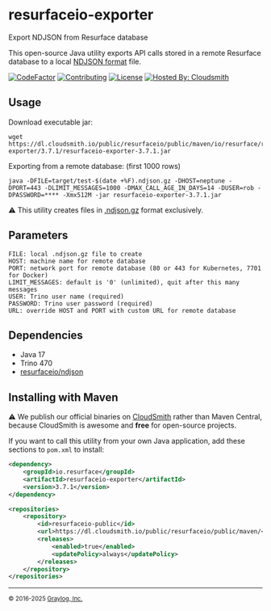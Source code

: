 # resurfaceio-exporter
Export NDJSON from Resurface database

This open-source Java utility exports API calls stored
in a remote Resurface database to a local [NDJSON format](https://resurface.io/json.html) file.

[![CodeFactor](https://www.codefactor.io/repository/github/resurfaceio/exporter/badge)](https://www.codefactor.io/repository/github/resurfaceio/exporter)
[![Contributing](https://img.shields.io/badge/contributions-welcome-green.svg)](https://github.com/resurfaceio/exporter/blob/v3.7.x/CONTRIBUTING.md)
[![License](https://img.shields.io/github/license/resurfaceio/exporter)](https://github.com/resurfaceio/exporter/blob/v3.7.x/LICENSE)
[![Hosted By: Cloudsmith](https://img.shields.io/badge/OSS%20hosting%20by-cloudsmith-blue?logo=cloudsmith&style=flat-square)](https://cloudsmith.io/~resurfaceio/repos/public/packages/)

## Usage

Download executable jar:
```
wget https://dl.cloudsmith.io/public/resurfaceio/public/maven/io/resurface/resurfaceio-exporter/3.7.1/resurfaceio-exporter-3.7.1.jar
```

Exporting from a remote database: (first 1000 rows)
```
java -DFILE=target/test-$(date +%F).ndjson.gz -DHOST=neptune -DPORT=443 -DLIMIT_MESSAGES=1000 -DMAX_CALL_AGE_IN_DAYS=14 -DUSER=rob -DPASSWORD=**** -Xmx512M -jar resurfaceio-exporter-3.7.1.jar
```

⚠️ This utility creates files in [.ndjson.gz](https://github.com/resurfaceio/ndjson) format exclusively.

## Parameters

```
FILE: local .ndjson.gz file to create
HOST: machine name for remote database
PORT: network port for remote database (80 or 443 for Kubernetes, 7701 for Docker)
LIMIT_MESSAGES: default is '0' (unlimited), quit after this many messages
USER: Trino user name (required)
PASSWORD: Trino user password (required)
URL: override HOST and PORT with custom URL for remote database
```

## Dependencies

* Java 17
* Trino 470
* [resurfaceio/ndjson](https://github.com/resurfaceio/ndjson)

## Installing with Maven

⚠️ We publish our official binaries on [CloudSmith](https://cloudsmith.io/~resurfaceio/repos/public/packages/) rather than Maven Central,
because CloudSmith is awesome and **free** for open-source projects.

If you want to call this utility from your own Java application, add these sections to `pom.xml` to install:

```xml
<dependency>
    <groupId>io.resurface</groupId>
    <artifactId>resurfaceio-exporter</artifactId>
    <version>3.7.1</version>
</dependency>
```

```xml
<repositories>
    <repository>
        <id>resurfaceio-public</id>
        <url>https://dl.cloudsmith.io/public/resurfaceio/public/maven/</url>
        <releases>
            <enabled>true</enabled>
            <updatePolicy>always</updatePolicy>
        </releases>
    </repository>
</repositories>
```

---
<small>&copy; 2016-2025 <a href="https://resurface.io">Graylog, Inc.</a></small>
